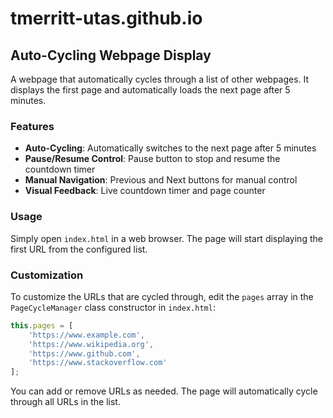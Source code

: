 # tmerritt-utas.github.io

## Auto-Cycling Webpage Display

A webpage that automatically cycles through a list of other webpages. It displays the first page and automatically loads the next page after 5 minutes.

### Features

- **Auto-Cycling**: Automatically switches to the next page after 5 minutes
- **Pause/Resume Control**: Pause button to stop and resume the countdown timer
- **Manual Navigation**: Previous and Next buttons for manual control
- **Visual Feedback**: Live countdown timer and page counter

### Usage

Simply open `index.html` in a web browser. The page will start displaying the first URL from the configured list.

### Customization

To customize the URLs that are cycled through, edit the `pages` array in the `PageCycleManager` class constructor in `index.html`:

```javascript
this.pages = [
    'https://www.example.com',
    'https://www.wikipedia.org',
    'https://www.github.com',
    'https://www.stackoverflow.com'
];
```

You can add or remove URLs as needed. The page will automatically cycle through all URLs in the list.
